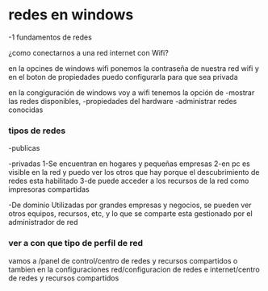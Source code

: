 # redes en  windows 

-1 fundamentos de redes 

¿como conectarnos a una red internet con Wifi?

en la opcines de windows wifi ponemos la contraseña de nuestra red wifi y en el boton de propiedades puedo configurarla para que sea privada 

en la congiguración de windows voy a wifi tenemos la opción de 
-mostrar las redes disponibles, 
-propiedades del hardware
-administrar redes conocidas 

### tipos de redes 
-publicas 

-privadas 
   1-Se encuentran en hogares y pequeñas empresas 
   2-en pc es visible en la red y puedo ver los otros que hay porque el descubrimiento de redes esta habilitado
   3-de puede acceder a los recursos de la red como impresoras compartidas  

-De dominio 
Utilizadas por grandes empresas y negocios, se pueden ver otros equipos, recursos, etc, y lo que se comparte esta gestionado por el administrador de red 

### ver a con que tipo de perfil de  red  
vamos a /panel de control/centro de redes y recursos compartidos   o tambien en la configuraciones red/configuracion de redes e internet/centro de redes y recursos compartidos 
 


